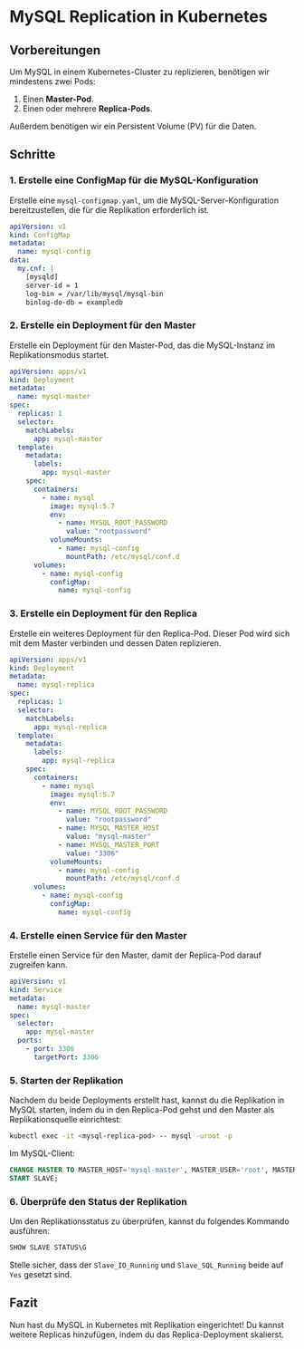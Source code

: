 # MySQL Replication in Kubernetes

## Vorbereitungen

Um MySQL in einem Kubernetes-Cluster zu replizieren, benötigen wir mindestens zwei Pods:

1. Einen **Master-Pod**.
2. Einen oder mehrere **Replica-Pods**.

Außerdem benötigen wir ein Persistent Volume (PV) für die Daten.

## Schritte

### 1. Erstelle eine ConfigMap für die MySQL-Konfiguration

Erstelle eine `mysql-configmap.yaml`, um die MySQL-Server-Konfiguration bereitzustellen, die für die Replikation erforderlich ist.

```yaml
apiVersion: v1
kind: ConfigMap
metadata:
  name: mysql-config
data:
  my.cnf: |
    [mysqld]
    server-id = 1
    log-bin = /var/lib/mysql/mysql-bin
    binlog-do-db = exampledb
```

### 2. Erstelle ein Deployment für den Master

Erstelle ein Deployment für den Master-Pod, das die MySQL-Instanz im Replikationsmodus startet.

```yaml
apiVersion: apps/v1
kind: Deployment
metadata:
  name: mysql-master
spec:
  replicas: 1
  selector:
    matchLabels:
      app: mysql-master
  template:
    metadata:
      labels:
        app: mysql-master
    spec:
      containers:
        - name: mysql
          image: mysql:5.7
          env:
            - name: MYSQL_ROOT_PASSWORD
              value: "rootpassword"
          volumeMounts:
            - name: mysql-config
              mountPath: /etc/mysql/conf.d
      volumes:
        - name: mysql-config
          configMap:
            name: mysql-config
```

### 3. Erstelle ein Deployment für den Replica

Erstelle ein weiteres Deployment für den Replica-Pod. Dieser Pod wird sich mit dem Master verbinden und dessen Daten replizieren.

```yaml
apiVersion: apps/v1
kind: Deployment
metadata:
  name: mysql-replica
spec:
  replicas: 1
  selector:
    matchLabels:
      app: mysql-replica
  template:
    metadata:
      labels:
        app: mysql-replica
    spec:
      containers:
        - name: mysql
          image: mysql:5.7
          env:
            - name: MYSQL_ROOT_PASSWORD
              value: "rootpassword"
            - name: MYSQL_MASTER_HOST
              value: "mysql-master"
            - name: MYSQL_MASTER_PORT
              value: "3306"
          volumeMounts:
            - name: mysql-config
              mountPath: /etc/mysql/conf.d
      volumes:
        - name: mysql-config
          configMap:
            name: mysql-config
```

### 4. Erstelle einen Service für den Master

Erstelle einen Service für den Master, damit der Replica-Pod darauf zugreifen kann.

```yaml
apiVersion: v1
kind: Service
metadata:
  name: mysql-master
spec:
  selector:
    app: mysql-master
  ports:
    - port: 3306
      targetPort: 3306
```

### 5. Starten der Replikation

Nachdem du beide Deployments erstellt hast, kannst du die Replikation in MySQL starten, indem du in den Replica-Pod gehst und den Master als Replikationsquelle einrichtest:

```bash
kubectl exec -it <mysql-replica-pod> -- mysql -uroot -p
```

Im MySQL-Client:

```sql
CHANGE MASTER TO MASTER_HOST='mysql-master', MASTER_USER='root', MASTER_PASSWORD='rootpassword';
START SLAVE;
```

### 6. Überprüfe den Status der Replikation

Um den Replikationsstatus zu überprüfen, kannst du folgendes Kommando ausführen:

```sql
SHOW SLAVE STATUS\G
```

Stelle sicher, dass der `Slave_IO_Running` und `Slave_SQL_Running` beide auf `Yes` gesetzt sind.

## Fazit

Nun hast du MySQL in Kubernetes mit Replikation eingerichtet! Du kannst weitere Replicas hinzufügen, indem du das Replica-Deployment skalierst.
